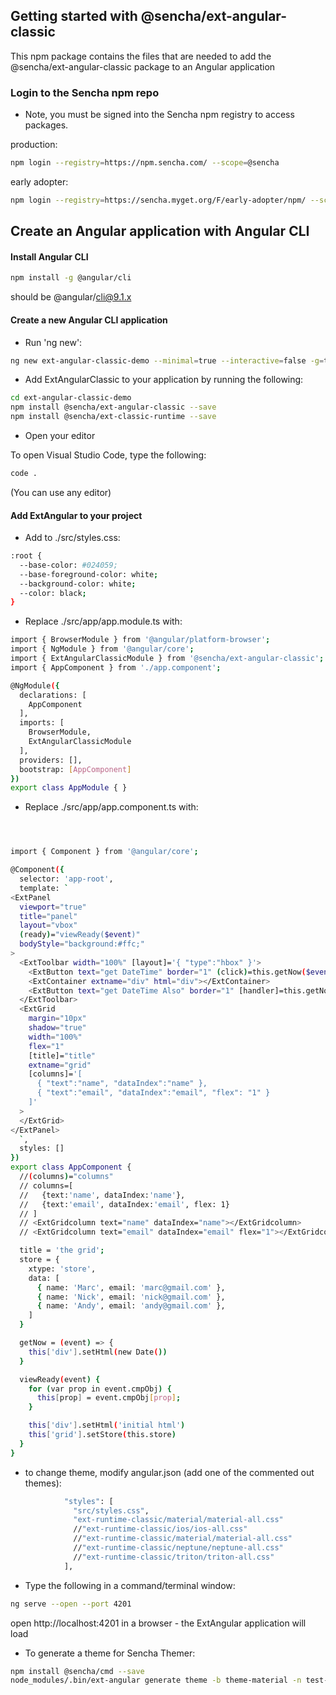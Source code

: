 ## Getting started with @sencha/ext-angular-classic


This npm package contains the files that are needed to add the @sencha/ext-angular-classic package to an Angular application

### Login to the Sencha npm repo

* Note, you must be signed into the Sencha npm registry to access packages.

production:

```sh
npm login --registry=https://npm.sencha.com/ --scope=@sencha
```

early adopter:

```sh
npm login --registry=https://sencha.myget.org/F/early-adopter/npm/ --scope=@sencha
```

## Create an Angular application with Angular CLI

#### Install Angular CLI

```sh
npm install -g @angular/cli
```

should be @angular/cli@9.1.x


#### Create a new Angular CLI application

- Run 'ng new':

```sh
ng new ext-angular-classic-demo --minimal=true --interactive=false -g=true --skipInstall=false
```

- Add ExtAngularClassic to your application by running the following:

```sh
cd ext-angular-classic-demo
npm install @sencha/ext-angular-classic --save
npm install @sencha/ext-classic-runtime --save
```

- Open your editor

To open Visual Studio Code, type the following:

```sh
code .
```

(You can use any editor)

#### Add ExtAngular to your project

<!--
- Replace ./src/main.ts with:

```sh
import { enableProdMode } from '@angular/core';
import { platformBrowserDynamic } from '@angular/platform-browser-dynamic';

import { AppModule } from './app/app.module';
import { environment } from './environments/environment';

if (environment.production) {
  enableProdMode();
}

const Ext = window['Ext'];
Ext.onReady(function () {
  platformBrowserDynamic().bootstrapModule(AppModule)
  .catch(err => console.error(err));
});

```
-->

- Add to ./src/styles.css:

```sh
:root {
  --base-color: #024059;
  --base-foreground-color: white;
  --background-color: white;
  --color: black;
}
```

- Replace ./src/app/app.module.ts with:

```sh
import { BrowserModule } from '@angular/platform-browser';
import { NgModule } from '@angular/core';
import { ExtAngularClassicModule } from '@sencha/ext-angular-classic';
import { AppComponent } from './app.component';

@NgModule({
  declarations: [
    AppComponent
  ],
  imports: [
    BrowserModule,
    ExtAngularClassicModule
  ],
  providers: [],
  bootstrap: [AppComponent]
})
export class AppModule { }

```

- Replace ./src/app/app.component.ts with:

```sh



import { Component } from '@angular/core';

@Component({
  selector: 'app-root',
  template: `
<ExtPanel
  viewport="true"
  title="panel"
  layout="vbox"
  (ready)="viewReady($event)"
  bodyStyle="background:#ffc;"
>
  <ExtToolbar width="100%" [layout]='{ "type":"hbox" }'>
    <ExtButton text="get DateTime" border="1" (click)=this.getNow($event)></ExtButton>
    <ExtContainer extname="div" html="div"></ExtContainer>
    <ExtButton text="get DateTime Also" border="1" [handler]=this.getNow></ExtButton>
  </ExtToolbar>
  <ExtGrid
    margin="10px"
    shadow="true"
    width="100%"
    flex="1"
    [title]="title"
    extname="grid"
    [columns]='[
      { "text":"name", "dataIndex":"name" },
      { "text":"email", "dataIndex":"email", "flex": "1" }
    ]'
  >
  </ExtGrid>
</ExtPanel>
  `,
  styles: []
})
export class AppComponent {
  //(columns)="columns"
  // columns=[
  //   {text:'name', dataIndex:'name'},
  //   {text:'email', dataIndex:'email', flex: 1}
  // ]
  // <ExtGridcolumn text="name" dataIndex="name"></ExtGridcolumn>
  // <ExtGridcolumn text="email" dataIndex="email" flex="1"></ExtGridcolumn>

  title = 'the grid';
  store = {
    xtype: 'store',
    data: [
      { name: 'Marc', email: 'marc@gmail.com' },
      { name: 'Nick', email: 'nick@gmail.com' },
      { name: 'Andy', email: 'andy@gmail.com' },
    ]
  }

  getNow = (event) => {
    this['div'].setHtml(new Date())
  }

  viewReady(event) {
    for (var prop in event.cmpObj) {
      this[prop] = event.cmpObj[prop];
    }

    this['div'].setHtml('initial html')
    this['grid'].setStore(this.store)
  }
}

```

- to change theme, modify angular.json (add one of the commented out themes):

```sh
            "styles": [
              "src/styles.css",
              "ext-runtime-classic/material/material-all.css"
              //"ext-runtime-classic/ios/ios-all.css"
              //"ext-runtime-classic/material/material-all.css"
              //"ext-runtime-classic/neptune/neptune-all.css"
              //"ext-runtime-classic/triton/triton-all.css"
            ],
```

- Type the following in a command/terminal window:

```sh
ng serve --open --port 4201
```

open http://localhost:4201 in a browser - the ExtAngular application will load

- To generate a theme for Sencha Themer:

```sh
npm install @sencha/cmd --save
node_modules/.bin/ext-angular generate theme -b theme-material -n test-ext-angular
```
